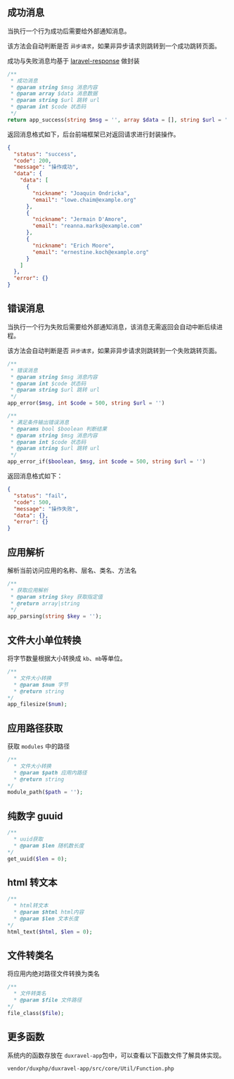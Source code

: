 ## 成功消息

当执行一个行为成功后需要给外部通知消息。

该方法会自动判断是否 `异步请求`，如果非异步请求则跳转到一个成功跳转页面。

成功与失败消息均基于 [laravel-response](https://github.com/Jiannei/laravel-response) 做封装

```php
/**
 * 成功消息
 * @param string $msg 消息内容
 * @param array $data 消息数据
 * @param string $url 跳转 url
 * @param int $code 状态码
 */
return app_success(string $msg = '', array $data = [], string $url = '', int $code = 200)
```

返回消息格式如下，后台前端框架已对返回请求进行封装操作。

```json
{
  "status": "success",
  "code": 200,
  "message": "操作成功",
  "data": {
    "data": [
      {
        "nickname": "Joaquin Ondricka",
        "email": "lowe.chaim@example.org"
      },
      {
        "nickname": "Jermain D'Amore",
        "email": "reanna.marks@example.com"
      },
      {
        "nickname": "Erich Moore",
        "email": "ernestine.koch@example.org"
      }
    ]
  },
  "error": {}
}
```

## 错误消息

当执行一个行为失败后需要给外部通知消息，该消息无需返回会自动中断后续进程。

该方法会自动判断是否 `异步请求`，如果非异步请求则跳转到一个失败跳转页面。

```php
/**
 * 错误消息
 * @param string $msg 消息内容
 * @param int $code 状态码
 * @param string $url 跳转 url
 */
app_error($msg, int $code = 500, string $url = '')

/**
 * 满足条件输出错误消息
 * @params bool $boolean 判断结果
 * @param string $msg 消息内容
 * @param int $code 状态码
 * @param string $url 跳转 url
 */
app_error_if($boolean, $msg, int $code = 500, string $url = '')
```

返回消息格式如下：

```json
{
  "status": "fail",
  "code": 500,
  "message": "操作失败",
  "data": {},
  "error": {}
}
```

## 应用解析

解析当前访问应用的名称、层名、类名、方法名

```php
/**
 * 获取应用解析
 * @param string $key 获取指定值
 * @return array|string
 */
app_parsing(string $key = '');
```

## 文件大小单位转换

将字节数量根据大小转换成 `kb`、`mb`等单位。

```php
/**
  * 文件大小转换
  * @param $num 字节
  * @return string
*/
app_filesize($num);
```

## 应用路径获取

获取 `modules` 中的路径

```php
/**
  * 文件大小转换
  * @param $path 应用内路径
  * @return string
*/
module_path($path = '');
```

## 纯数字 guuid

```php
/**
  * uuid获取
  * @param $len 随机数长度
*/
get_uuid($len = 0);
```

## html 转文本

```php
/**
  * html转文本
  * @param $html html内容
  * @param $len 文本长度
*/
html_text($html, $len = 0);
```

## 文件转类名

将应用内绝对路径文件转换为类名

```php
/**
  * 文件转类名
  * @param $file 文件路径
*/
file_class($file);
```

## 更多函数

系统内的函数存放在 `duxravel-app`包中，可以查看以下函数文件了解具体实现。

```
vendor/duxphp/duxravel-app/src/core/Util/Function.php
```

